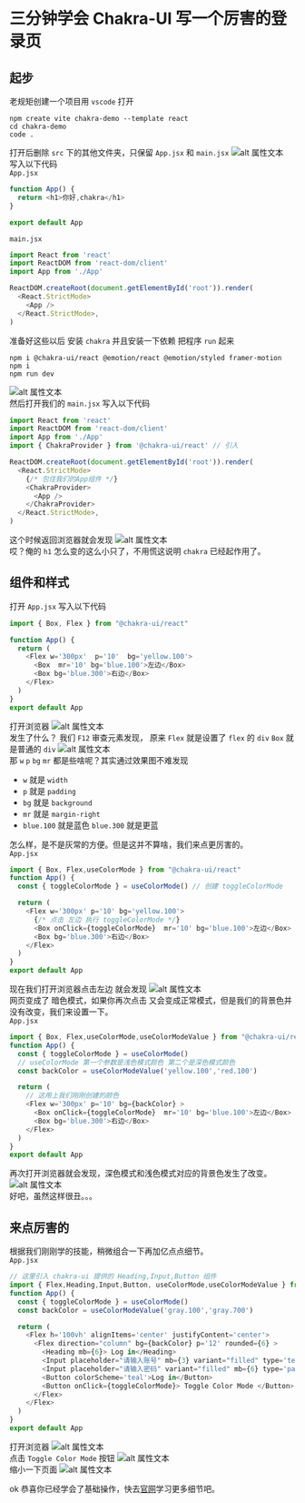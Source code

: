 # 三分钟学会 Chakra-UI 写一个厉害的登录页
## 起步
老规矩创建一个项目用 `vscode` 打开
```
npm create vite chakra-demo --template react
cd chakra-demo
code .
```
打开后删除 `src` 下的其他文件夹，只保留 `App.jsx` 和 `main.jsx` 
![alt 属性文本](./image/1.png)   
写入以下代码   
`App.jsx`
```js
function App() {
  return <h1>你好,chakra</h1>
}

export default App

```
`main.jsx`
```js
import React from 'react'
import ReactDOM from 'react-dom/client'
import App from './App'

ReactDOM.createRoot(document.getElementById('root')).render(
  <React.StrictMode>
    <App />
  </React.StrictMode>,
)
```
准备好这些以后 安装 `chakra` 并且安装一下依赖 把程序 `run` 起来
```
npm i @chakra-ui/react @emotion/react @emotion/styled framer-motion
npm i
npm run dev
```
![alt 属性文本](./image/2.png)   
然后打开我们的  `main.jsx` 写入以下代码
```js
import React from 'react'
import ReactDOM from 'react-dom/client'
import App from './App'
import { ChakraProvider } from '@chakra-ui/react' // 引入

ReactDOM.createRoot(document.getElementById('root')).render(
  <React.StrictMode>
    {/* 包住我们的App组件 */}
    <ChakraProvider> 
      <App />
    </ChakraProvider>
  </React.StrictMode>,
)
```
这个时候返回浏览器就会发现 
![alt 属性文本](./image/3.png)   
哎？俺的 `h1` 怎么变的这么小只了，不用慌这说明 `chakra` 已经起作用了。

## 组件和样式
打开 `App.jsx` 写入以下代码
```js
import { Box, Flex } from "@chakra-ui/react"

function App() {
  return (
    <Flex w='300px'  p='10'  bg='yellow.100'>
      <Box  mr='10' bg='blue.100'>左边</Box>
      <Box bg='blue.300'>右边</Box>
    </Flex>
  )
}
export default App
```
打开浏览器
![alt 属性文本](./image/4.png)   
发生了什么？ 我们 `F12` 审查元素发现， 原来 `Flex` 就是设置了 `flex` 的 `div` `Box` 就是普通的 `div`
![alt 属性文本](./image/5.png)   
那 `w` `p` `bg` `mr` 都是些啥呢？其实通过效果图不难发现
- `w` 就是 `width`
- `p` 就是 `padding`
- `bg` 就是 `background`
- `mr` 就是 `margin-right`
- `blue.100` 就是蓝色  `blue.300` 就是更蓝

怎么样，是不是灰常的方便。但是这并不算啥，我们来点更厉害的。   
`App.jsx`
```js
import { Box, Flex,useColorMode } from "@chakra-ui/react"
function App() {
  const { toggleColorMode } = useColorMode() // 创建 toggleColorMode

  return (
    <Flex w='300px' p='10' bg='yellow.100'>
      {/* 点击 左边 执行 toggleColorMode */}
      <Box onClick={toggleColorMode}  mr='10' bg='blue.100'>左边</Box>
      <Box bg='blue.300'>右边</Box>
    </Flex>
  )
}
export default App
```
现在我们打开浏览器点击左边 就会发现
![alt 属性文本](./image/6.png)   
网页变成了 暗色模式，如果你再次点击 又会变成正常模式，但是我们的背景色并没有改变，我们来设置一下。   
`App.jsx`

```js
import { Box, Flex,useColorMode,useColorModeValue } from "@chakra-ui/react"
function App() {
  const { toggleColorMode } = useColorMode() 
  // useColorMode 第一个参数是浅色模式颜色 第二个是深色模式颜色
  const backColor = useColorModeValue('yellow.100','red.100')

  return (
    // 这用上我们刚刚创建的颜色
    <Flex w='300px' p='10' bg={backColor} >
      <Box onClick={toggleColorMode}  mr='10' bg='blue.100'>左边</Box>
      <Box bg='blue.300'>右边</Box>  
    </Flex>
  )
}
export default App
```
再次打开浏览器就会发现，深色模式和浅色模式对应的背景色发生了改变。
![alt 属性文本](./image/7.png)   
好吧，虽然这样很丑。。。

## 来点厉害的
根据我们刚刚学的技能，稍微组合一下再加亿点点细节。   
`App.jsx`
```js
// 这里引入 chakra-ui 提供的 Heading,Input,Button 组件
import { Flex,Heading,Input,Button, useColorMode,useColorModeValue } from "@chakra-ui/react"
function App() {
  const { toggleColorMode } = useColorMode() 
  const backColor = useColorModeValue('gray.100','gray.700')

  return (
    <Flex h='100vh' alignItems='center' justifyContent='center'>
      <Flex direction="column" bg={backColor} p='12' rounded={6} >
        <Heading mb={6}> Log in</Heading>
        <Input placeholder="请输入账号" mb={3} variant="filled" type='text' />
        <Input placeholder="请输入密码" variant="filled" mb={6} type='password' />
        <Button colorScheme='teal'>Log in</Button>
        <Button onClick={toggleColorMode}> Toggle Color Mode </Button>
      </Flex>
    </Flex>
  )
}
export default App
```
打开浏览器
![alt 属性文本](./image/8.png)   
点击 `Toggle Color Mode` 按钮
![alt 属性文本](./image/9.png)   
缩小一下页面
![alt 属性文本](./image/10.png)   

ok 恭喜你已经学会了基础操作，快去[官网](https://chakra-ui.com/)学习更多细节吧。